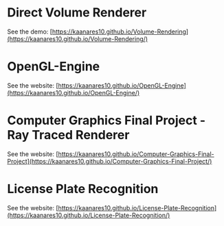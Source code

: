 # Direct Volume Renderer
See the demo: [https://kaanares10.github.io/Volume-Rendering](https://kaanares10.github.io/Volume-Rendering/)

# OpenGL-Engine
See the website: [https://kaanares10.github.io/OpenGL-Engine](https://kaanares10.github.io/OpenGL-Engine/)

# Computer Graphics Final Project - Ray Traced Renderer
See the website: [https://kaanares10.github.io/Computer-Graphics-Final-Project](https://kaanares10.github.io/Computer-Graphics-Final-Project/)

# License Plate Recognition
See the website: [https://kaanares10.github.io/License-Plate-Recognition](https://kaanares10.github.io/License-Plate-Recognition/)
